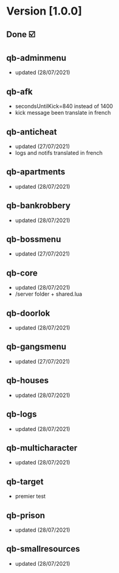 # Version [1.0.0]

## Done ☑️

## qb-adminmenu

- updated (28/07/2021)

## qb-afk

- secondsUntilKick=840 instead of 1400
- kick message been translate in french

## qb-anticheat

- updated (27/07/2021)
- logs and notifs translated in french

## qb-apartments

- updated (28/07/2021)

## qb-bankrobbery

- updated (28/07/2021)

## qb-bossmenu

- updated (27/07/2021)

## qb-core

- updated (28/07/2021)
- /server folder + shared.lua

## qb-doorlok

- updated (28/07/2021)

## qb-gangsmenu

- updated (27/07/2021)

## qb-houses

- updated (28/07/2021)

## qb-logs

- updated (28/07/2021)

## qb-multicharacter

- updated (28/07/2021)

## qb-target

- premier test

## qb-prison

- updated (28/07/2021)

## qb-smallresources

- updated (28/07/2021)
